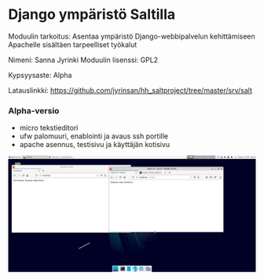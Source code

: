 # Django ympäristö Saltilla
Moduulin tarkoitus: Asentaa ympäristö Django-webbipalvelun kehittämiseen Apachelle sisältäen tarpeelliset työkalut

Nimeni: Sanna Jyrinki
Moduulin lisenssi: GPL2

Kypsyysaste: Alpha

Latauslinkki: https://github.com/jyrinsan/hh_saltproject/tree/master/srv/salt

### Alpha-versio
- micro tekstieditori
- ufw palomuuri, enablointi ja avaus ssh portille
- apache asennus, testisivu ja käyttäjän kotisivu

![Image](images/alpha.PNG)

